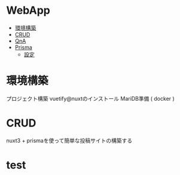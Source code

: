 # WebApp

- [環境構築](READMEs/01.環境構築.md)
- [CRUD](READMEs/02.CRUD.md)
- [QnA](READMEs/QnA.md)
- [Prisma](READMEs/Prisma.Basic.md)
  - [設定](READMEs/Prisma.Basic.md)

# 環境構築
プロジェクト構築
vuetify@nuxtのインストール
MariDB準備 ( docker )

# CRUD
nuxt3 + prismaを使って簡単な投稿サイトの構築する

# test

